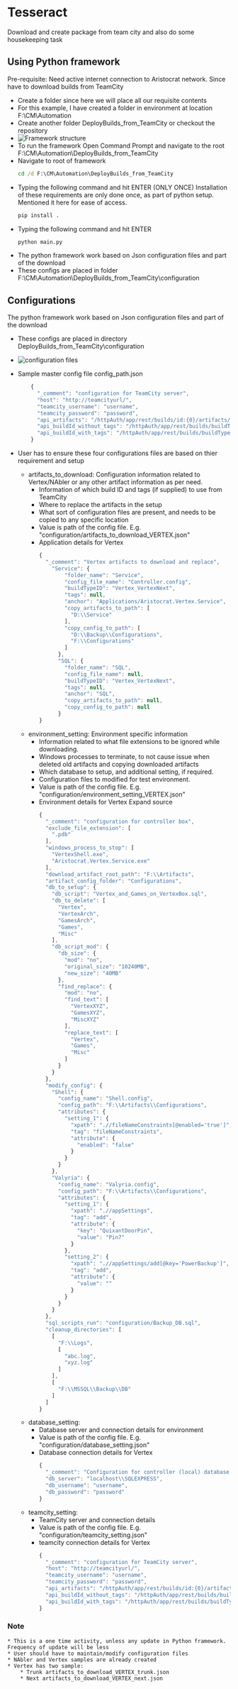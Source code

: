 # Tesseract
Download and create package from team city and also do some housekeeping task

## Using Python framework
Pre-requisite: Need active internet connection to Aristocrat network. Since have to download builds from TeamCity

* Create a folder since here we will place all our requisite contents
* For this example, I have created a folder in environment at location F:\CM\Automation 
* Create another folder DeployBuilds_from_TeamCity or checkout the repository
* ![Framework structure](./graphics/documentation/framework_structure.png)
* To run the framework
Open Command Prompt and navigate to the root F:\CM\Automation\DeployBuilds_from_TeamCity
* Navigate to root of framework
    ```cmd
    cd /d F:\CM\Automation\DeployBuilds_from_TeamCity
    ```
* Typing the following command and hit ENTER (ONLY ONCE)
Installation of these requirements are only done once, as part of python setup. Mentioned it here for ease of access.
    ```cmd
    pip install .
    ```
* Typing the following command and hit ENTER
    ```cmd
    python main.py
    ```
* The python framework work based on Json configuration files and part of the download 
* These configs are placed in folder F:\CM\Automation\DeployBuilds_from_TeamCity\configuration

## Configurations
The python framework work based on Json configuration files and part of the download 
* These configs are placed in directory DeployBuilds_from_TeamCity\configuration
* ![configuration files](./graphics/documentation/config_files.png)
* Sample master config file config_path.json
    ```javascript
        {
          "_comment": "configuration for TeamCity server",
          "host": "http://teamcityurl/",
          "teamcity_username": "username",
          "teamcity_password": "password",
          "api_artifacts": "/httpAuth/app/rest/builds/id:{0}/artifacts/children",
          "api_buildId_without_tags": "/httpAuth/app/rest/builds/buildType:{0},status:success",
          "api_buildId_with_tags": "/httpAuth/app/rest/builds/buildType:{0},status:success,tags:({1})"
        }
    ```

* User has to ensure these four configurations files are based on thier requirement and setup

    * artifacts_to_download: Configuration information related to Vertex/NAbler or any other artifact information as per need.
        * Information of which build ID and tags (if supplied) to use from TeamCity
        * Where to replace the artifacts in the setup
        * What sort of configuration files are present, and needs to be copied to any specific location
        * Value is path of the config file. E.g. "configuration/artifacts_to_download_VERTEX.json"
        * Application details for Vertex
            ```javascript
            {
              "_comment": "Vertex artifacts to download and replace",
                "Service": {
                    "folder_name": "Service",
                    "config_file_name": "Controller.config",
                    "buildTypeID": "Vertex_VertexNext",
                    "tags": null,
                    "anchor": "Applications/Aristocrat.Vertex.Service",
                    "copy_artifacts_to_path": [
                      "D:\\Service"
                    ],
                    "copy_config_to_path": [
                      "D:\\Backup\\Configurations",
                      "F:\\Configurations"
                    ]
                  },
                  "SQL": {
                    "folder_name": "SQL",
                    "config_file_name": null,
                    "buildTypeID": "Vertex_VertexNext",
                    "tags": null,
                    "anchor": "SQL",
                    "copy_artifacts_to_path": null,
                    "copy_config_to_path": null
                  }
            }
            ```
    * environment_setting: Environment specific information 
        * Information related to what file extensions to be ignored while downloading. 
        * Windows processes to terminate, to not cause issue when deleted old artifacts and copying downloaded artifacts
        * Which database to setup, and additional setting, if required.
        * Configuration files to modified for test environment. 
        * Value is path of the config file. E.g. "configuration/environment_setting_VERTEX.json"
        * Environment details for Vertex Expand source
            ```javascript
            {
              "_comment": "configuration for controller box",
              "exclude_file_extension": [
                ".pdb"
              ],
              "windows_process_to_stop": [
                "VertexShell.exe",
                "Aristocrat.Vertex.Service.exe"
              ],
              "download_artifact_root_path": "F:\\Artifacts",
              "artifact_config_folder": "Configurations",
              "db_to_setup": {
                "db_script": "Vertex_and_Games_on_VertexBox.sql",
                "db_to_delete": [
                  "Vertex",
                  "VertexArch",
                  "GamesArch",
                  "Games",
                  "Misc"
                ],
                "db_script_mod": {
                  "db_size": {
                    "mod": "no",
                    "original_size": "10240MB",
                    "new_size": "40MB"
                  },
                  "find_replace": {
                    "mod": "no",
                    "find_text": [
                      "VertexXYZ",
                      "GamesXYZ",
                      "MiscXYZ"
                    ],
                    "replace_text": [
                      "Vertex",
                      "Games",
                      "Misc"
                    ]
                  }
                }
              },
              "modify_config": {
                "Shell": {
                  "config_name": "Shell.config",
                  "config_path": "F:\\Artifacts\\Configurations",
                  "attributes": {
                    "setting_1": {
                      "xpath": ".//fileNameConstraints[@enabled='true']",
                      "tag": "fileNameConstraints",
                      "attribute": {
                        "enabled": "false"
                      }
                    }
                  }
                },
                "Valyria": {
                  "config_name": "Valyria.config",
                  "config_path": "F:\\Artifacts\\Configurations",
                  "attributes": {
                    "setting_1": {
                      "xpath": ".//appSettings",
                      "tag": "add",
                      "attribute": {
                        "key": "QuixantDoorPin",
                        "value": "Pin7"
                      }
                    },
                    "setting_2": {
                      "xpath": ".//appSettings/add[@key='PowerBackup']",
                      "tag": "add",
                      "attribute": {
                        "value": ""
                      }
                    }
                  }
                }
              },
              "sql_scripts_run": "configuration/Backup_DB.sql",
              "cleanup_directories": [
                [
                  "F:\\Logs",
                  [
                    "abc.log",
                    "xyz.log"
                  ]
                ],
                [
                  "F:\\MSSQL\\Backup\\DB"
                ]
              ]
            }
            ```
    * database_setting: 
        * Database server and connection details for environment
        * Value is path of the config file. E.g. "configuration/database_setting.json"
        * Database connection details for Vertex
            ```javascript
            {
              "_comment": "Configuration for controller (local) database server",
              "db_server": "localhost\\SQLEXPRESS",
              "db_username": "username",
              "db_password": "password"
            }
            ```        
    * teamcity_setting:
        * TeamCity server and connection details
        * Value is path of the config file. E.g. "configuration/teamcity_setting.json"
        * teamcity connection details for Vertex
            ```javascript
            {
              "_comment": "configuration for TeamCity server",
              "host": "http://teamcityurl/",
              "teamcity_username": "username",
              "teamcity_password": "password",
              "api_artifacts": "/httpAuth/app/rest/builds/id:{0}/artifacts/children",
              "api_buildId_without_tags": "/httpAuth/app/rest/builds/buildType:{0},status:success",
              "api_buildId_with_tags": "/httpAuth/app/rest/builds/buildType:{0},status:success,tags:({1})"
            }
            ``` 

### Note
    * This is a one time activity, unless any update in Python framework. Frequency of update will be less
    * User should have to maintain/modify configuration files
    * NAbler and Vertex samples are already created
    * Vertex has two sample:
        * Trunk artifacts_to_download_VERTEX_trunk.json
        * Next artifacts_to_download_VERTEX_next.json
